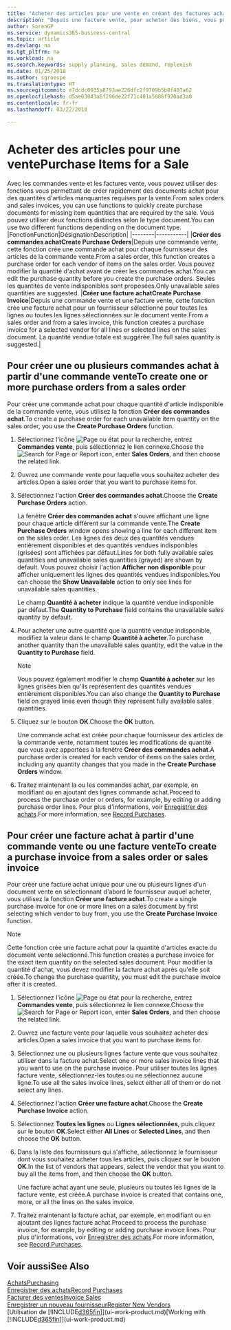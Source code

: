 ```yaml
---
title: "Acheter des articles pour une vente en créant des factures achat | Microsoft Docs"
description: "Depuis une facture vente, pour acheter des biens, vous pouvez créer une facture achat pour un fournisseur."
author: SorenGP
ms.service: dynamics365-business-central
ms.topic: article
ms.devlang: na
ms.tgt_pltfrm: na
ms.workload: na
ms.search.keywords: supply planning, sales demand, replenish
ms.date: 01/25/2018
ms.author: sgroespe
ms.translationtype: HT
ms.sourcegitcommit: e7dcdc0935a8793ae226dfc2f9709b5b8f487a62
ms.openlocfilehash: d5ae63043a6f296de22f71c401a5686f970ad3a0
ms.contentlocale: fr-fr
ms.lasthandoff: 03/22/2018

---
```

# <a name="purchase-items-for-a-sale"></a><span data-ttu-id="48042-103">Acheter des articles pour une vente</span><span class="sxs-lookup"><span data-stu-id="48042-103">Purchase Items for a Sale</span></span>
<span data-ttu-id="48042-104">Avec les commandes vente et les factures vente, vous pouvez utiliser des fonctions vous permettant de créer rapidement des documents achat pour des quantités d'articles manquantes requises par la vente.</span><span class="sxs-lookup"><span data-stu-id="48042-104">From sales orders and sales invoices, you can use functions to quickly create purchase documents for missing item quantities that are required by the sale.</span></span> <span data-ttu-id="48042-105">Vous pouvez utiliser deux fonctions distinctes selon le type document.</span><span class="sxs-lookup"><span data-stu-id="48042-105">You can use two different functions depending on the document type.</span></span>
|<span data-ttu-id="48042-106">Fonction</span><span class="sxs-lookup"><span data-stu-id="48042-106">Function</span></span>|<span data-ttu-id="48042-107">Désignation</span><span class="sxs-lookup"><span data-stu-id="48042-107">Description</span></span>|
|--------|-----------|
|<span data-ttu-id="48042-108">**Créer des commandes achat**</span><span class="sxs-lookup"><span data-stu-id="48042-108">**Create Purchase Orders**</span></span>|<span data-ttu-id="48042-109">Depuis une commande vente, cette fonction crée une commande achat pour chaque fournisseur des articles de la commande vente.</span><span class="sxs-lookup"><span data-stu-id="48042-109">From a sales order, this function creates a purchase order for each vendor of items on the sales order.</span></span> <span data-ttu-id="48042-110">Vous pouvez modifier la quantité d'achat avant de créer les commandes achat.</span><span class="sxs-lookup"><span data-stu-id="48042-110">You can edit the purchase quantity before you create the purchase orders.</span></span> <span data-ttu-id="48042-111">Seules les quantités de vente indisponibles sont proposées.</span><span class="sxs-lookup"><span data-stu-id="48042-111">Only unavailable sales quantities are suggested.</span></span>
|<span data-ttu-id="48042-112">**Créer une facture achat**</span><span class="sxs-lookup"><span data-stu-id="48042-112">**Create Purchase Invoice**</span></span>|<span data-ttu-id="48042-113">Depuis une commande vente et une facture vente, cette fonction crée une facture achat pour un fournisseur sélectionné pour toutes les lignes ou toutes les lignes sélectionnées sur le document vente.</span><span class="sxs-lookup"><span data-stu-id="48042-113">From a sales order and from a sales invoice, this function creates a purchase invoice for a selected vendor for all lines or selected lines on the sales document.</span></span> <span data-ttu-id="48042-114">La quantité vendue totale est suggérée.</span><span class="sxs-lookup"><span data-stu-id="48042-114">The full sales quantity is suggested.</span></span>|

## <a name="to-create-one-or-more-purchase-orders-from-a-sales-order"></a><span data-ttu-id="48042-115">Pour créer une ou plusieurs commandes achat à partir d'une commande vente</span><span class="sxs-lookup"><span data-stu-id="48042-115">To create one or more purchase orders from a sales order</span></span>
<span data-ttu-id="48042-116">Pour créer une commande achat pour chaque quantité d'article indisponible de la commande vente, vous utilisez la fonction **Créer des commandes achat**.</span><span class="sxs-lookup"><span data-stu-id="48042-116">To create a purchase order for each unavailable item quantity on the sales order, you use the **Create Purchase Orders** function.</span></span>

1. <span data-ttu-id="48042-117">Sélectionnez l'icône ![Page ou état pour la recherche](media/ui-search/search_small.png "Page ou état pour la recherche"), entrez **Commandes vente**, puis sélectionnez le lien connexe.</span><span class="sxs-lookup"><span data-stu-id="48042-117">Choose the ![Search for Page or Report](media/ui-search/search_small.png "Search for Page or Report icon") icon, enter **Sales Orders**, and then choose the related link.</span></span>
2. <span data-ttu-id="48042-118">Ouvrez une commande vente pour laquelle vous souhaitez acheter des articles.</span><span class="sxs-lookup"><span data-stu-id="48042-118">Open a sales order that you want to purchase items for.</span></span>
3. <span data-ttu-id="48042-119">Sélectionnez l'action **Créer des commandes achat**.</span><span class="sxs-lookup"><span data-stu-id="48042-119">Choose the **Create Purchase Orders** action.</span></span>

    <span data-ttu-id="48042-120">La fenêtre **Créer des commandes achat** s'ouvre affichant une ligne pour chaque article différent sur la commande vente.</span><span class="sxs-lookup"><span data-stu-id="48042-120">The **Create Purchase Orders** window opens showing a line for each different item on the sales order.</span></span> <span data-ttu-id="48042-121">Les lignes des deux des quantités vendues entièrement disponibles et des quantités vendues indisponibles (grisées) sont affichées par défaut.</span><span class="sxs-lookup"><span data-stu-id="48042-121">Lines for both fully available sales quantities and unavailable sales quantities (grayed) are shown by default.</span></span> <span data-ttu-id="48042-122">Vous pouvez choisir l'action **Afficher non disponible** pour afficher uniquement les lignes des quantités vendues indisponibles.</span><span class="sxs-lookup"><span data-stu-id="48042-122">You can choose the **Show Unavailable** action to only see lines for unavailable sales quantities.</span></span>

    <span data-ttu-id="48042-123">Le champ **Quantité à acheter** indique la quantité vendue indisponible par défaut.</span><span class="sxs-lookup"><span data-stu-id="48042-123">The **Quantity to Purchase** field contains the unavailable sales quantity by default.</span></span>
4. <span data-ttu-id="48042-124">Pour acheter une autre quantité que la quantité vendue indisponible, modifiez la valeur dans le champ **Quantité à acheter**.</span><span class="sxs-lookup"><span data-stu-id="48042-124">To purchase another quantity than the unavailable sales quantity, edit the value in the **Quantity to Purchase** field.</span></span>

    > [!NOTE]  
    >   <span data-ttu-id="48042-125">Vous pouvez également modifier le champ **Quantité à acheter** sur les lignes grisées bien qu'ils représentent des quantités vendues entièrement disponibles.</span><span class="sxs-lookup"><span data-stu-id="48042-125">You can also change the **Quantity to Purchase** field on grayed lines even though they represent fully available sales quantities.</span></span>
5. <span data-ttu-id="48042-126">Cliquez sur le bouton **OK**.</span><span class="sxs-lookup"><span data-stu-id="48042-126">Choose the **OK** button.</span></span>

    <span data-ttu-id="48042-127">Une commande achat est créée pour chaque fournisseur des articles de la commande vente, notamment toutes les modifications de quantité que vous avez apportées à la fenêtre **Créer des commandes achat**.</span><span class="sxs-lookup"><span data-stu-id="48042-127">A purchase order is created for each vendor of items on the sales order, including any quantity changes that you made in the **Create Purchase Orders** window.</span></span>
7. <span data-ttu-id="48042-128">Traitez maintenant la ou les commandes achat, par exemple, en modifiant ou en ajoutant des lignes commande achat.</span><span class="sxs-lookup"><span data-stu-id="48042-128">Proceed to process the purchase order or orders, for example, by editing or adding purchase order lines.</span></span> <span data-ttu-id="48042-129">Pour plus d'informations, voir [Enregistrer des achats](purchasing-how-record-purchases.md).</span><span class="sxs-lookup"><span data-stu-id="48042-129">For more information, see [Record Purchases](purchasing-how-record-purchases.md).</span></span>


## <a name="to-create-a-purchase-invoice-from-a-sales-order-or-sales-invoice"></a><span data-ttu-id="48042-130">Pour créer une facture achat à partir d'une commande vente ou une facture vente</span><span class="sxs-lookup"><span data-stu-id="48042-130">To create a purchase invoice from a sales order or sales invoice</span></span>
<span data-ttu-id="48042-131">Pour créer une facture achat unique pour une ou plusieurs lignes d'un document vente en sélectionnant d'abord le fournisseur auquel acheter, vous utilisez la fonction **Créer une facture achat**.</span><span class="sxs-lookup"><span data-stu-id="48042-131">To create a single purchase invoice for one or more lines on a sales document by first selecting which vendor to buy from, you use the **Create Purchase Invoice** function.</span></span>

> [!NOTE]  
>   <span data-ttu-id="48042-132">Cette fonction crée une facture achat pour la quantité d'articles exacte du document vente sélectionné.</span><span class="sxs-lookup"><span data-stu-id="48042-132">This function creates a purchase invoice for the exact item quantity on the selected sales document.</span></span> <span data-ttu-id="48042-133">Pour modifier la quantité d'achat, vous devez modifier la facture achat après qu'elle soit créée.</span><span class="sxs-lookup"><span data-stu-id="48042-133">To change the purchase quantity, you must edit the purchase invoice after it is created.</span></span>  

1. <span data-ttu-id="48042-134">Sélectionnez l'icône ![Page ou état pour la recherche](media/ui-search/search_small.png "Page ou état pour la recherche"), entrez **Commandes vente**, puis sélectionnez le lien connexe.</span><span class="sxs-lookup"><span data-stu-id="48042-134">Choose the ![Search for Page or Report](media/ui-search/search_small.png "Search for Page or Report icon") icon, enter **Sales Orders**, and then choose the related link.</span></span>
2. <span data-ttu-id="48042-135">Ouvrez une facture vente pour laquelle vous souhaitez acheter des articles.</span><span class="sxs-lookup"><span data-stu-id="48042-135">Open a sales invoice that you want to purchase items for.</span></span>
3. <span data-ttu-id="48042-136">Sélectionnez une ou plusieurs lignes facture vente que vous souhaitez utiliser dans la facture achat.</span><span class="sxs-lookup"><span data-stu-id="48042-136">Select one or more sales invoice lines that you want to use on the purchase invoice.</span></span> <span data-ttu-id="48042-137">Pour utiliser toutes les lignes facture vente, sélectionnez-les toutes ou ne sélectionnez aucune ligne.</span><span class="sxs-lookup"><span data-stu-id="48042-137">To use all the sales invoice lines, select either all of them or do not select any lines.</span></span>
4. <span data-ttu-id="48042-138">Sélectionnez l'action **Créer une facture achat**.</span><span class="sxs-lookup"><span data-stu-id="48042-138">Choose the **Create Purchase Invoice** action.</span></span>
5. <span data-ttu-id="48042-139">Sélectionnez **Toutes les lignes** ou **Lignes sélectionnées**, puis cliquez sur le bouton **OK**.</span><span class="sxs-lookup"><span data-stu-id="48042-139">Select either **All Lines** or **Selected Lines**, and then choose the **OK** button.</span></span>  
6. <span data-ttu-id="48042-140">Dans la liste des fournisseurs qui s'affiche, sélectionnez le fournisseur dont vous souhaitez acheter tous les articles, puis cliquez sur le bouton **OK**.</span><span class="sxs-lookup"><span data-stu-id="48042-140">In the list of vendors that appears, select the vendor that you want to buy all the items from, and then choose the **OK** button.</span></span>

    <span data-ttu-id="48042-141">Une facture achat ayant une seule, plusieurs ou toutes les lignes de la facture vente, est créée.</span><span class="sxs-lookup"><span data-stu-id="48042-141">A purchase invoice is created that contains one, more, or all the lines on the sales invoice.</span></span>
7. <span data-ttu-id="48042-142">Traitez maintenant la facture achat, par exemple, en modifiant ou en ajoutant des lignes facture achat.</span><span class="sxs-lookup"><span data-stu-id="48042-142">Proceed to process the purchase invoice, for example, by editing or adding purchase invoice lines.</span></span> <span data-ttu-id="48042-143">Pour plus d'informations, voir [Enregistrer des achats](purchasing-how-record-purchases.md).</span><span class="sxs-lookup"><span data-stu-id="48042-143">For more information, see [Record Purchases](purchasing-how-record-purchases.md).</span></span>

## <a name="see-also"></a><span data-ttu-id="48042-144">Voir aussi</span><span class="sxs-lookup"><span data-stu-id="48042-144">See Also</span></span>
[<span data-ttu-id="48042-145">Achats</span><span class="sxs-lookup"><span data-stu-id="48042-145">Purchasing</span></span>](purchasing-manage-purchasing.md)  
[<span data-ttu-id="48042-146">Enregistrer des achats</span><span class="sxs-lookup"><span data-stu-id="48042-146">Record Purchases</span></span>](purchasing-how-record-purchases.md)  
[<span data-ttu-id="48042-147">Facturer des ventes</span><span class="sxs-lookup"><span data-stu-id="48042-147">Invoice Sales</span></span>](sales-how-invoice-sales.md)  
[<span data-ttu-id="48042-148">Enregistrer un nouveau fournisseur</span><span class="sxs-lookup"><span data-stu-id="48042-148">Register New Vendors</span></span>](purchasing-how-register-new-vendors.md)  
<span data-ttu-id="48042-149">[Utilisation de [!INCLUDE[d365fin](includes/d365fin_md.md)]](ui-work-product.md)</span><span class="sxs-lookup"><span data-stu-id="48042-149">[Working with [!INCLUDE[d365fin](includes/d365fin_md.md)]](ui-work-product.md)</span></span>

